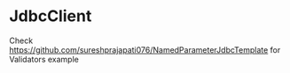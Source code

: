 # JdbcClient
Check https://github.com/sureshprajapati076/NamedParameterJdbcTemplate for Validators example
